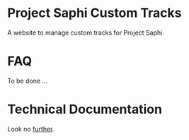 # Project Saphi Custom Tracks

A website to manage custom tracks for Project Saphi.

# FAQ

To be done ...

# Technical Documentation

Look no [further](doc/index.md).
